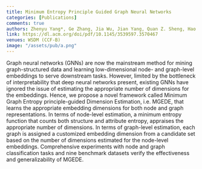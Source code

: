 ```yaml
---
title: Minimum Entropy Principle Guided Graph Neural Networks
categories: [Publications]
comments: true
authors: Zhenyu Yang*, Ge Zhang, Jia Wu, Jian Yang, Quan Z. Sheng, Hao Peng, Angsheng Li, Shan Xue, Jianlin Su
link: https://dl.acm.org/doi/pdf/10.1145/3539597.3570467
venues: WSDM (CCF-B)
image: "/assets/pub/a.png"
---
```

Graph neural networks (GNNs) are now the mainstream method for mining graph-structured data and learning low-dimensional node- and graph-level embeddings to serve downstream tasks. However, limited by the bottleneck of interpretability that deep neural networks present, existing GNNs have ignored the issue of estimating the appropriate number of dimensions for the embeddings. Hence, we propose a novel framework called Minimum Graph Entropy principle-guided Dimension Estimation, i.e. MGEDE, that learns the appropriate embedding dimensions for both node and graph representations. In terms of node-level estimation, a minimum entropy function that counts both structure and attribute entropy, appraises the appropriate number of dimensions. In terms of graph-level estimation, each graph is assigned a customized embedding dimension from a candidate set based on the number of dimensions estimated for the node-level embeddings. Comprehensive experiments with node and graph classification tasks and nine benchmark datasets verify the effectiveness and generalizability of MGEDE. 